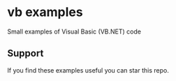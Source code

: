 # vb examples
Small examples of Visual Basic (VB.NET) code

## Support
If you find these examples useful you can star this repo.